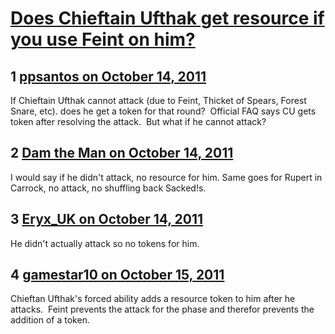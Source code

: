 # [Does Chieftain Ufthak get resource if you use Feint on him?](https://community.fantasyflightgames.com/topic/54731-does-chieftain-ufthak-get-resource-if-you-use-feint-on-him/)

## 1 [ppsantos on October 14, 2011](https://community.fantasyflightgames.com/topic/54731-does-chieftain-ufthak-get-resource-if-you-use-feint-on-him/?do=findComment&comment=542054)

If Chieftain Ufthak cannot attack (due to Feint, Thicket of Spears, Forest Snare, etc). does he get a token for that round?  Official FAQ says CU gets token after resolving the attack.  But what if he cannot attack?

## 2 [Dam the Man on October 14, 2011](https://community.fantasyflightgames.com/topic/54731-does-chieftain-ufthak-get-resource-if-you-use-feint-on-him/?do=findComment&comment=542070)

I would say if he didn't attack, no resource for him. Same goes for Rupert in Carrock, no attack, no shuffling back Sacked!s.

## 3 [Eryx_UK on October 14, 2011](https://community.fantasyflightgames.com/topic/54731-does-chieftain-ufthak-get-resource-if-you-use-feint-on-him/?do=findComment&comment=542148)

He didn't actually attack so no tokens for him. 

## 4 [gamestar10 on October 15, 2011](https://community.fantasyflightgames.com/topic/54731-does-chieftain-ufthak-get-resource-if-you-use-feint-on-him/?do=findComment&comment=542229)

Chieftan Ufthak's forced ability adds a resource token to him after he attacks.  Feint prevents the attack for the phase and therefor prevents the addition of a token.

 


